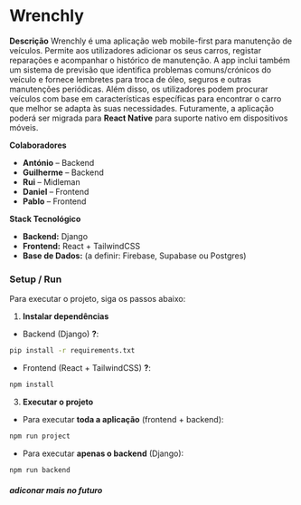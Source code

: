 # Wrenchly

**Descrição**
Wrenchly é uma aplicação web mobile-first para manutenção de veículos. Permite aos utilizadores adicionar os seus carros, registar reparações e acompanhar o histórico de manutenção. A app inclui também um sistema de previsão que identifica problemas comuns/crónicos do veículo e fornece lembretes para troca de óleo, seguros e outras manutenções periódicas. Além disso, os utilizadores podem procurar veículos com base em características específicas para encontrar o carro que melhor se adapta às suas necessidades. Futuramente, a aplicação poderá ser migrada para **React Native** para suporte nativo em dispositivos móveis.

**Colaboradores**

* **António** – Backend
* **Guilherme** – Backend
* **Rui** – Midleman
* **Daniel** – Frontend
* **Pablo** – Frontend

**Stack Tecnológico**

* **Backend:** Django
* **Frontend:** React + TailwindCSS
* **Base de Dados:** (a definir: Firebase, Supabase ou Postgres)


### Setup / Run

Para executar o projeto, siga os passos abaixo:

1. **Instalar dependências**

* Backend (Django) **?**:

```bash
pip install -r requirements.txt
```

* Frontend (React + TailwindCSS) **?**:

```bash
npm install
```

3. **Executar o projeto**

* Para executar **toda a aplicação** (frontend + backend):

```bash
npm run project
```

* Para executar **apenas o backend** (Django):

```bash
npm run backend
```

##### adiconar mais no futuro


